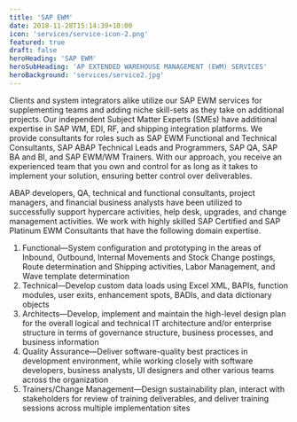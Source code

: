 ```yaml
---
title: 'SAP EWM'
date: 2018-11-28T15:14:39+10:00
icon: 'services/service-icon-2.png'
featured: true
draft: false
heroHeading: 'SAP EWM'
heroSubHeading: 'AP EXTENDED WAREHOUSE MANAGEMENT (EWM) SERVICES'
heroBackground: 'services/service2.jpg'
---
```



Clients and system integrators alike utilize our SAP EWM services for supplementing teams and adding niche skill-sets as they take on additional projects. Our independent Subject Matter Experts (SMEs) have additional expertise in SAP WM, EDI, RF, and shipping integration platforms. 
We provide consultants for roles such as SAP EWM Functional and Technical Consultants, SAP ABAP Technical Leads and Programmers, SAP QA, SAP BA and BI, and SAP EWM/WM Trainers. With our approach, you receive an experienced team that you own and control for as long as it takes to implement your solution, ensuring better control over deliverables. 

ABAP developers, QA, technical and functional consultants, project managers, and financial business analysts have been utilized to successfully support hypercare activities, help desk, upgrades, and change management activities. 
We work with highly skilled SAP Certified and SAP Platinum EWM Consultants that have the following domain expertise. 

1. Functional—System configuration and prototyping in the areas of Inbound, Outbound, Internal Movements and Stock Change postings, Route determination and Shipping activities, Labor Management, and Wave template determination 
2. Technical—Develop custom data loads using Excel XML, BAPIs, function modules, user exits, enhancement spots, BADIs, and data dictionary objects 
3. Architects—Develop, implement and maintain the high-level design plan for the overall logical and technical IT architecture and/or enterprise structure in terms of governance structure, business processes, and business information 
4. Quality Assurance—Deliver software-quality best practices in development environment, while working closely with software developers, business analysts, UI designers and other various teams across the organization 
5. Trainers/Change Management—Design sustainability plan, interact with stakeholders for review of training deliverables, and deliver training sessions across multiple implementation sites